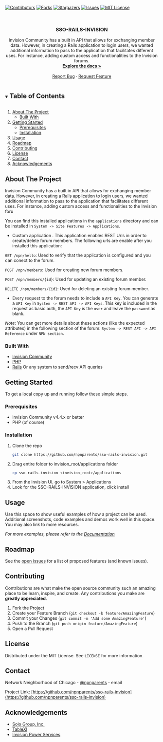 <!-- PROJECT SHIELDS -->
<!--
*** I'm using markdown "reference style" links for readability.
*** Reference links are enclosed in brackets [ ] instead of parentheses ( ).
*** See the bottom of this document for the declaration of the reference variables
*** for contributors-url, forks-url, etc. This is an optional, concise syntax you may use.
*** https://www.markdownguide.org/basic-syntax/#reference-style-links
-->
[![Contributors][contributors-shield]][contributors-url]
[![Forks][forks-shield]][forks-url]
[![Stargazers][stars-shield]][stars-url]
[![Issues][issues-shield]][issues-url]
[![MIT License][license-shield]][license-url]



<!-- PROJECT LOGO -->
<br />
<p align="center">
  
  <h3 align="center">SSO-RAILS-INVISION</h3>

  <p align="center">
    Invision Community has a built in API that allows for exchanging member data. However, in creating a Rails application to login users, we wanted additional information to pass to the application that facilitates different uses. For instance, adding custom access and functionalities to the Invision forums.
    <br />
    <a href="https://github.com/npnparents/sso-rails-invision"><strong>Explore the docs »</strong></a>
    <br />
    <br />
    <a href="https://github.com/npnparents/sso-rails-invision/issues">Report Bug</a>
    ·
    <a href="https://github.com/npnparents/sso-rails-invision/issues">Request Feature</a>
  </p>
</p>



<!-- TABLE OF CONTENTS -->
<details open="open">
  <summary><h2 style="display: inline-block">Table of Contents</h2></summary>
  <ol>
    <li>
      <a href="#about-the-project">About The Project</a>
      <ul>
        <li><a href="#built-with">Built With</a></li>
      </ul>
    </li>
    <li>
      <a href="#getting-started">Getting Started</a>
      <ul>
        <li><a href="#prerequisites">Prerequisites</a></li>
        <li><a href="#installation">Installation</a></li>
      </ul>
    </li>
    <li><a href="#usage">Usage</a></li>
    <li><a href="#roadmap">Roadmap</a></li>
    <li><a href="#contributing">Contributing</a></li>
    <li><a href="#license">License</a></li>
    <li><a href="#contact">Contact</a></li>
    <li><a href="#acknowledgements">Acknowledgements</a></li>
  </ol>
</details>



<!-- ABOUT THE PROJECT -->
## About The Project

Invision Community has a built in API that allows for exchanging member data. However, in creating a Rails application to login users, we wanted additional information to pass to the application that facilitates different uses. For instance, adding custom access and functionalities to the Invision foru

You can find this installed applications in the `applications` directory and can be installed in `System -> Site Features -> Applications`.

* Custom application . This application enables REST Urls in order to create/delete forum members. The following urls are enable after you installed this application:

`GET /npn/hello`: Used to verify that the application is configured and you can conect to the forum.

`POST /npn/members`: Used for creating new forum members.

`POST /npn/members/{id}`: Used for updating an existing forum member.

`DELETE /npn/members/{id}`: Used for deleting an existing forum member.

* Every request to the forum needs to include a `API Key`. You can generate a `API Key` in `System -> REST API -> API Keys`. This key is included in the request as basic auth, the `API Key` is the `user` and leave the `password` as blank.

*Note*: You can get more details about these actions (like the expected attributes) in the following section of the forum: `System -> REST API -> API Reference` under `NPN section`.


### Built With

* [Invision Community](https://www.invisioncommunity.com)
* [PHP](https://www.php.net)
* [Rails](https://rubyonrails.org) Or any system to send/recv API queries



<!-- GETTING STARTED -->
## Getting Started

To get a local copy up and running follow these simple steps.

### Prerequisites

* Invision Community v4.4.x or better
* PHP (of course)
  

### Installation

1. Clone the repo
   ```sh
   git clone https://github.com/npnparents/sso-rails-invision.git
   ```
2. Drag entire folder to invision_root/applications folder
   ```sh
   cp sso-rails-invision <invision_root>/applications
   ```
3. From the Invision UI, go to System > Applications
4. Look for the SSO-RAILS-INVISION application, click install



<!-- USAGE EXAMPLES -->
## Usage

Use this space to show useful examples of how a project can be used. Additional screenshots, code examples and demos work well in this space. You may also link to more resources.

_For more examples, please refer to the [Documentation](#)_



<!-- ROADMAP -->
## Roadmap

See the [open issues](https://github.com/npnparents/sso-rails-invision/issues) for a list of proposed features (and known issues).



<!-- CONTRIBUTING -->
## Contributing

Contributions are what make the open source community such an amazing place to be learn, inspire, and create.
Any contributions you make are **greatly appreciated**.

1. Fork the Project
2. Create your Feature Branch (`git checkout -b feature/AmazingFeature`)
3. Commit your Changes (`git commit -m 'Add some AmazingFeature'`)
4. Push to the Branch (`git push origin feature/AmazingFeature`)
5. Open a Pull Request



<!-- LICENSE -->
## License

Distributed under the MIT License. See `LICENSE` for more information.



<!-- CONTACT -->
## Contact

Network Neighborhood of Chicago - [@npnparents](https://twitter.com/npnparents) - email

Project Link: [https://github.com/npnparents/sso-rails-invision](https://github.com/npnparents/sso-rails-invision)



<!-- ACKNOWLEDGEMENTS -->
## Acknowledgements

* [Solo Group, Inc.](www.sologroup.com)
* [TableXI](www.tablexi.com)
* [Invision Power Services](invisioncommunity.com)





<!-- MARKDOWN LINKS & IMAGES -->
<!-- https://www.markdownguide.org/basic-syntax/#reference-style-links -->
[contributors-shield]: https://img.shields.io/github/contributors/npnparents/sso-rails-invision.svg?style=for-the-badge
[contributors-url]: https://github.com/npnparents/sso-rails-invision/graphs/contributors
[forks-shield]: https://img.shields.io/github/forks/npnparents/sso-rails-invision.svg?style=for-the-badge
[forks-url]: https://github.com/npnparents/sso-rails-invision/network/members
[stars-shield]: https://img.shields.io/github/stars/npnparents/sso-rails-invision.svg?style=for-the-badge
[stars-url]: https://github.com/npnparents/sso-rails-invision/stargazers
[issues-shield]: https://img.shields.io/github/issues/npnparents/sso-rails-invision.svg?style=for-the-badge
[issues-url]: https://github.com/npnparents/sso-rails-invision/issues
[license-shield]: https://img.shields.io/github/license/npnparents/sso-rails-invision.svg?style=for-the-badge
[license-url]: https://github.com/npnparents/sso-rails-invision/blob/master/LICENSE.md

